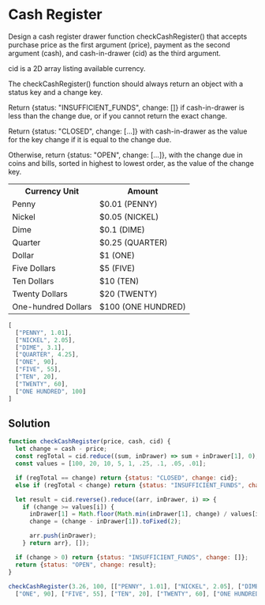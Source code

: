 # Cash Register

Design a cash register drawer function checkCashRegister() that accepts purchase price as the first argument (price), payment as the second argument (cash), and cash-in-drawer (cid) as the third argument.

cid is a 2D array listing available currency.

The checkCashRegister() function should always return an object with a status key and a change key.

Return {status: "INSUFFICIENT_FUNDS", change: []} if cash-in-drawer is less than the change due, or if you cannot return the exact change.

Return {status: "CLOSED", change: [...]} with cash-in-drawer as the value for the key change if it is equal to the change due.

Otherwise, return {status: "OPEN", change: [...]}, with the change due in coins and bills, sorted in highest to lowest order, as the value of the change key.

<table class='table table-striped'><tr><th>Currency Unit</th><th>Amount</th></tr><tr><td>Penny</td><td>$0.01 (PENNY)</td></tr><tr><td>Nickel</td><td>$0.05 (NICKEL)</td></tr><tr><td>Dime</td><td>$0.1 (DIME)</td></tr><tr><td>Quarter</td><td>$0.25 (QUARTER)</td></tr><tr><td>Dollar</td><td>$1 (ONE)</td></tr><tr><td>Five Dollars</td><td>$5 (FIVE)</td></tr><tr><td>Ten Dollars</td><td>$10 (TEN)</td></tr><tr><td>Twenty Dollars</td><td>$20 (TWENTY)</td></tr><tr><td>One-hundred Dollars</td><td>$100 (ONE HUNDRED)</td></tr></table>

```js
[
  ["PENNY", 1.01],
  ["NICKEL", 2.05],
  ["DIME", 3.1],
  ["QUARTER", 4.25],
  ["ONE", 90],
  ["FIVE", 55],
  ["TEN", 20],
  ["TWENTY", 60],
  ["ONE HUNDRED", 100]
]
```

## Solution

```js
function checkCashRegister(price, cash, cid) {
  let change = cash - price;
  const regTotal = cid.reduce((sum, inDrawer) => sum + inDrawer[1], 0);
  const values = [100, 20, 10, 5, 1, .25, .1, .05, .01];

  if (regTotal == change) return {status: "CLOSED", change: cid};
  else if (regTotal < change) return {status: "INSUFFICIENT_FUNDS", change: []};

  let result = cid.reverse().reduce((arr, inDrawer, i) => {
    if (change >= values[i]) {
      inDrawer[1] = Math.floor(Math.min(inDrawer[1], change) / values[i]) * values[i];
      change = (change - inDrawer[1]).toFixed(2);

      arr.push(inDrawer);
    } return arr}, []);

  if (change > 0) return {status: "INSUFFICIENT_FUNDS", change: []};
  return {status: "OPEN", change: result};
}
 
checkCashRegister(3.26, 100, [["PENNY", 1.01], ["NICKEL", 2.05], ["DIME", 3.1], ["QUARTER", 4.25],
  ["ONE", 90], ["FIVE", 55], ["TEN", 20], ["TWENTY", 60], ["ONE HUNDRED", 100]]);
```
